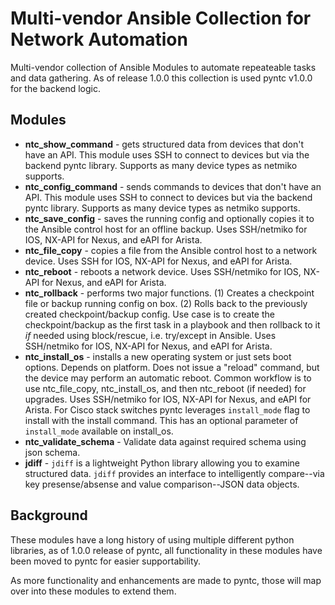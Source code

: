 
# Multi-vendor Ansible Collection for Network Automation

Multi-vendor collection of Ansible Modules to automate repeateable tasks and data gathering. As of release 1.0.0 this collection is used pyntc v1.0.0 for the backend logic.

## Modules

  * **ntc_show_command** - gets structured data from devices that don't have an API.  This module uses SSH to connect to devices but via the backend pyntc library.  Supports as many device types as netmiko supports.
  * **ntc_config_command** - sends commands to devices that don't have an API.  This module uses SSH to connect to devices but via the backend pyntc library.  Supports as many device types as netmiko supports.
  * **ntc_save_config** - saves the running config and optionally copies it to the Ansible control host for an offline backup.  Uses SSH/netmiko for IOS, NX-API for Nexus, and eAPI for Arista.
  * **ntc_file_copy** - copies a file from the Ansible control host to a network device. Uses SSH for IOS, NX-API for Nexus, and eAPI for Arista.
  * **ntc_reboot** - reboots a network device. Uses SSH/netmiko for IOS, NX-API for Nexus, and eAPI for Arista.
  * **ntc_rollback** - performs two major functions.  (1) Creates a checkpoint file or backup running config on box. (2) Rolls back to the previously created checkpoint/backup config.  Use case is to create the checkpoint/backup as the first task in a playbook and then rollback to it _if_ needed using block/rescue, i.e. try/except in Ansible. Uses SSH/netmiko for IOS, NX-API for Nexus, and eAPI for Arista.
  * **ntc_install_os** - installs a new operating system or just sets boot options.  Depends on platform.  Does not issue a "reload" command, but the device may perform an automatic reboot.  Common workflow is to use ntc_file_copy, ntc_install_os, and then ntc_reboot (if needed) for upgrades.  Uses SSH/netmiko for IOS, NX-API for Nexus, and eAPI for Arista. For Cisco stack switches pyntc leverages `install_mode` flag to install with the install command. This has an optional parameter of `install_mode` available on install_os.
  * **ntc_validate_schema** - Validate data against required schema using json schema.
  * **jdiff** - `jdiff` is a lightweight Python library allowing you to examine structured data. `jdiff` provides an interface to intelligently compare--via key presense/absense and value comparison--JSON data objects.

## Background

These modules have a long history of using multiple different python libraries, as of 1.0.0 release of pyntc, all functionality in these modules have been moved to pyntc for easier supportability.

As more functionality and enhancements are made to pyntc, those will map over into these modules to extend them.
